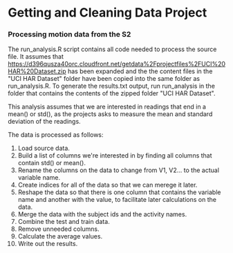 # Getting and Cleaning Data Project
### Processing motion data from the S2

The run_analysis.R script contains all code needed to process the source file.  It assumes that https://d396qusza40orc.cloudfront.net/getdata%2Fprojectfiles%2FUCI%20HAR%20Dataset.zip has been expanded and the the content files in the "UCI HAR Dataset" folder have been copied into the same folder as run_analysis.R.  To generate the results.txt output, run run_analysis in the folder that contains the contents of the zipped folder "UCI HAR Dataset".

This analysis assumes that we are interested in readings that end in a mean() or std(), as the projects asks to measure the mean and standard deviation of the readings.

The data is processed as follows:
1. Load source data.
2. Build a list of columns we're interested in by finding all columns that contain std() or mean().
3. Rename the columns on the data to change from V1, V2... to the actual variable name.
4. Create indices for all of the data so that we can merege it later.
5. Reshape the data so that there is one column that contains the variable name and another with the value, to facilitate later calculations on the data.
6. Merge the data with the subject ids and the activity names.
7. Combine the test and train data.
8. Remove unneeded columns.
9. Calculate the average values.
10. Write out the results.

